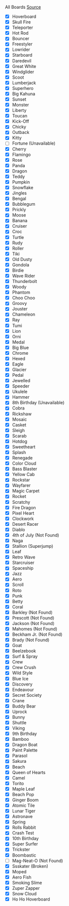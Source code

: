All Boards
[Source](https://subwaysurf.fandom.com/wiki/Hoverboard)

- [x] Hoverboard
- [x] Skull Fire
- [x] Teleporter
- [x] Hot Rod
- [x] Bouncer
- [x] Freestyler
- [x] Lowrider
- [x] Starboard
- [x] Daredevil
- [x] Great White
- [x] Windglider
- [x] Scoot
- [x] Lumberjack
- [x] Superhero
- [x] Big Kahuna
- [x] Sunset
- [x] Monster
- [x] Liberty
- [x] Toucan
- [x] Kick-Off
- [x] Chicky
- [x] Outback
- [x] Kitty
- [ ] Fortune (Unavailable)
- [x] Cherry
- [x] Flamingo
- [x] Rose
- [x] Panda
- [x] Dragon
- [x] Teddy
- [x] Pumpkin
- [x] Snowflake
- [x] Jingles
- [x] Bengal
- [x] Bubblegum
- [x] Prickly
- [x] Moose
- [x] Banana
- [x] Cruiser
- [x] Croc
- [x] Turtle
- [x] Rudy
- [x] Roller
- [x] Tiki
- [x] Old Dusty
- [x] Gondola
- [x] Birdie
- [x] Wave Rider
- [x] Thunderbolt
- [x] Woody
- [x] Phantom
- [x] Choo Choo
- [x] Groovy
- [x] Jouster
- [x] Chameleon
- [x] Ray
- [x] Tumi
- [x] Lion
- [x] Orni
- [x] Medal
- [x] Big Blue
- [x] Chrome
- [x] Hexed
- [x] Eagle
- [x] Glacier
- [x] Pedal
- [x] Jewelled
- [x] Speeder
- [x] Ukulele
- [x] Hammer
- [x] 8th Birthday (Unavailable)
- [x] Cobra
- [x] Rickshaw
- [x] Mosaic
- [x] Casket
- [x] Sleigh
- [x] Scarab
- [x] Hotdog
- [x] Sweetheart
- [x] Splash
- [x] Renegade
- [x] Color Cloud
- [x] Bass Blaster
- [x] Yellow Cab
- [x] Rockstar
- [x] Wayfarer
- [x] Magic Carpet
- [x] Rocket
- [x] Scratchy
- [x] Fire Dragon
- [x] Pixel Heart
- [x] Clockwork
- [x] Desert Racer
- [x] Diablo
- [x] 4th of July (Not Found)
- [x] Naga
- [x] Stallion (Superjump)
- [x] Leaf
- [x] Retro Wave
- [x] Starcruiser
- [x] Spaceship
- [x] Jazz
- [x] Aero
- [x] Scroll
- [x] Roto
- [x] Punk
- [x] Betty
- [x] Coral
- [x] Barkley (Not Found)
- [x] Prescott (Not Found)
- [x] Jackson (Not Found)
- [x] Mahomes (Not Found)
- [x] Beckham Jr. (Not Found)
- [x] Brady (Not Found)
- [x] Goat
- [x] Beelzebook
- [x] Surf & Spray
- [x] Crew
- [x] Crew Crush
- [x] Wild Style
- [x] Blue Ice
- [x] Discovery
- [x] Endeavour
- [x] Secret Society
- [x] Crane
- [x] Buddy Bear
- [x] Uprock
- [x] Bunny
- [x] Shuttle
- [x] Viking
- [x] 9th Birthday
- [x] Bamboo
- [x] Dragon Boat
- [x] Paint Palette
- [x] Parasol
- [x] Sakura
- [x] Beach
- [x] Queen of Hearts
- [x] Camel
- [x] Torito
- [x] Maple Leaf
- [x] Beach Pop
- [x] Ginger Boom
- [x] Atomic Tile
- [x] Lunar Tiger
- [x] Astronave
- [x] Spring
- [x] Rolls Rabbit
- [x] Crash Test
- [x] 10th Birthday
- [x] Super Surfer
- [x] Trickster
- [x] Boombastic
- [ ] Mag-Neat-O (Not Found)
- [x] Ssskater (Broken)
- [x] Moped
- [x] Aero Fish
- [x] Smoking Slime
- [x] Zuper Zapper
- [x] Snow Cloud
- [x] Ho Ho Hoverboard

